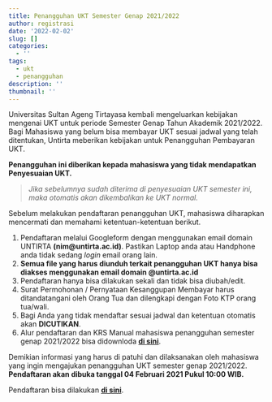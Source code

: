 ```yaml
---
title: Penangguhan UKT Semester Genap 2021/2022
author: registrasi
date: '2022-02-02'
slug: []
categories:
  - ''
tags:
  - ukt
  - penangguhan
description: ''
thumbnail: ''
---
```


Universitas Sultan Ageng Tirtayasa kembali mengeluarkan kebijakan mengenai UKT untuk periode Semester Genap Tahun Akademik 2021/2022. Bagi Mahasiswa yang belum bisa membayar UKT sesuai jadwal yang telah ditentukan, Untirta meberikan kebijakan untuk Penangguhan Pembayaran UKT.

**Penangguhan ini diberikan kepada mahasiswa yang tidak mendapatkan Penyesuaian UKT.**

> *Jika sebelumnya sudah diterima di penyesuaian UKT semester ini, maka otomatis akan dikembalikan ke UKT normal.*

Sebelum melakukan pendaftaran penangguhan UKT, mahasiswa diharapkan mencermati dan memahami ketentuan-ketentuan berikut.

1.  Pendaftaran melalui Googleform dengan menggunakan email domain UNTIRTA **(nim\@untirta.ac.id)**. Pastikan Laptop anda atau Handphone anda tidak sedang *login* email orang lain.
2.  **Semua file yang harus diunduh terkait penangguhan UKT hanya bisa diakses menggunakan email domain \@untirta.ac.id**
3.  Pendaftaran hanya bisa dilakukan sekali dan tidak bisa diubah/edit.
4.  Surat Permohonan / Pernyataan Kesanggupan Membayar harus ditandatangani oleh Orang Tua dan dilengkapi dengan Foto KTP orang tua/wali.
5.  Bagi Anda yang tidak mendaftar sesuai jadwal dan ketentuan otomatis akan **DICUTIKAN**.
6.  Alur pendaftaran dan KRS Manual mahasiswa penangguhan semester genap 2021/2022 bisa didownloda [**di sini**](https://drive.google.com/file/d/1VPIKnL_3N36hs_ke5Ce7c4smRpYQRTBZ/view?usp=sharing).

Demikian informasi yang harus di patuhi dan dilaksanakan oleh mahasiswa yang ingin mengajukan penangguhan UKT semester genap 2021/2022. **Pendaftaran akan dibuka tanggal 04 Februari 2021 Pukul 10:00 WIB.**

Pendaftaran bisa dilakukan [**di sini**](/post/2021-10-29-penyesuaian-ukt-semester-genap-2021-2022/).
